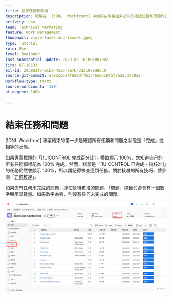 ```yaml
---
title: 結束任務和問題
description: 瞭解在  [!DNL  Workfront] 中如何在專案結束之前先確認任務和問題均已結束處理。
activity: use
team: Technical Marketing
feature: Work Management
thumbnail: close-tasks-and-issues.jpeg
type: Tutorial
role: User
level: Beginner
last-substantial-update: 2023-08-16T00:00:00Z
jira: KT-10133
exl-id: 20b8d1f7-01ba-4536-aa7b-3d318d9d86c0
source-git-commit: ec82cd0aafb89df7b3c46eb716faf3a25cd438a2
workflow-type: tm+mt
source-wordcount: '150'
ht-degree: 100%

---
```


# 結束任務和問題

[!DNL Workfront] 專案結束的第一步是確認所有任務和問題之狀態是「完成」或相等的狀態。

如果專案標題的「[!UICONTROL 完成百分比]」欄位顯示 100%，您知道自己的所有任務都標記為 100% 完成。然而，狀態是「[!UICONTROL 已完成 - 待核准]」的任務仍然會顯示 100%，所以請記得檢查這類任務。關於核准的所有技巧，請參閱「[完成核准](https://experienceleague.adobe.com/docs/workfront-learn/tutorials-workfront/manage-work/close-a-project/complete-approvals.html)」。

如果您有任何未完成的問題，即使是待核准的問題，「問題」標籤旁邊會有一個數字顯示其數量。如果數字為零，則沒有任何未完成的問題。

![Project 顯示「[!UICONTROL 完成百分比]」和未解決的問題](assets/close-tasks-and-issues.png)

